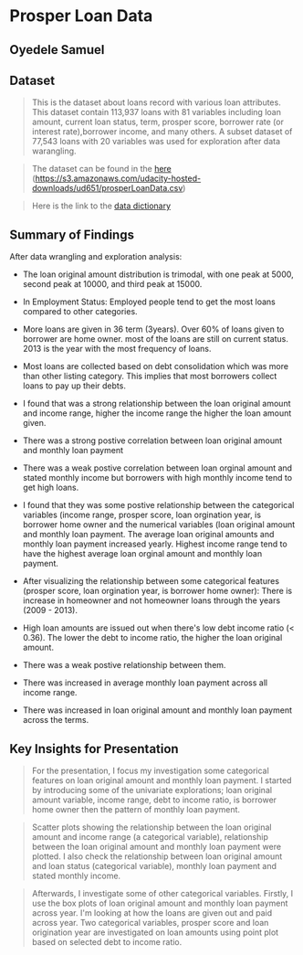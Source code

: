# Prosper Loan Data

## Oyedele Samuel


## Dataset

> This is the dataset about loans record with various loan attributes. This dataset contain 113,937 loans with 81 variables including loan amount, current loan status, term, prosper score, borrower rate (or interest rate),borrower income, and many others. A subset dataset of 77,543 loans with 20 variables was used for exploration after data warangling.

> The dataset can be found in the <a href = "https://s3.amazonaws.com/udacity-hosted-downloads/ud651/prosperLoanData.csv."> here </a> (https://s3.amazonaws.com/udacity-hosted-downloads/ud651/prosperLoanData.csv)


> Here is the link to the <a href = "https://docs.google.com/spreadsheets/d/1gDyi_L4UvIrLTEC6Wri5nbaMmkGmLQBk-Yx3z0XDEtI/edit#gid=0"> data dictionary </a>


## Summary of Findings

After data wrangling and exploration analysis:

- The loan original amount distribution is trimodal, with one peak at 5000, second peak at 10000, and third peak at 15000.

- In Employment Status: Employed people tend to get the most loans compared to other categories.

- More loans are given in 36 term (3years). Over 60% of loans given to borrower are home owner. most of the loans are still on current status. 2013 is the year with the most frequency of loans.

- Most loans are collected based on debt consolidation which was more than other listing category. This implies that most borrowers collect loans to pay up their debts.

- I found that was a strong relationship between the loan original amount and income range, higher the income range the higher the loan amount given.

- There was a strong postive correlation between loan original amount and monthly loan payment

- There was a weak postive correlation between loan orginal amount and stated monthly income but borrowers with high monthly income tend to get high loans.

- I found that they was some postive relationship between the categorical variables (income range, prosper score, loan orgination year, is borrower home owner and the numerical variables (loan original amount and monthly loan payment. The average loan original amounts and monthly loan payment increased yearly. Highest income range tend to have the highest average loan orginal amount and monthly loan payment.

- After visualizing the relationship between some categorical features (prosper score, loan orgination year, is borrower home owner): There is increase in homeowner and not homeowner loans through the years (2009 - 2013). 

- High loan amounts are issued out when there's low debt income ratio (< 0.36). The lower the debt to income ratio, the higher the loan original amount.

- There was a weak postive relationship between them.

- There was increased in average monthly loan payment across all income range.

- There was increased in loan original amount and monthly loan payment across the terms.

## Key Insights for Presentation

> For the presentation, I focus my investigation some categorical features on loan original amount and monthly loan payment. I started by introducing some of the univariate explorations; loan original amount variable, income range, debt to income ratio, is borrower home owner then the pattern of monthly loan payment. 

> Scatter plots showing the relationship between the loan original amount and income range (a categorical variable), relationship between the loan original amount and monthly loan payment were plotted. I also check the relationship between loan original amount and loan status (categorical variable), monthly loan payment and stated monthly income.

> Afterwards, I investigate some of other categorical variables. Firstly, I use the box plots of loan original amount and monthly loan payment across year. I'm looking at how the loans are given out and paid across year. Two categorical variables, prosper score and loan origination year are investigated on loan amounts using point plot based on selected debt to income ratio.